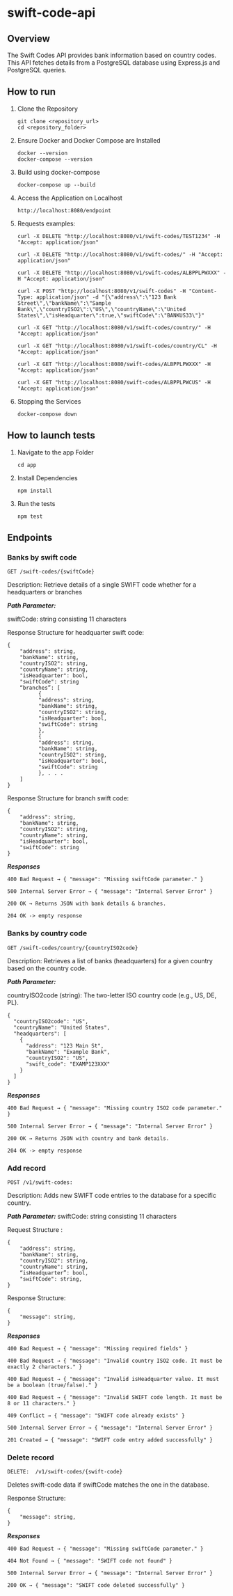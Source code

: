 # swift-code-api

## Overview
The Swift Codes API provides bank information based on country codes. This API fetches details from a PostgreSQL database using Express.js and PostgreSQL queries.

## How to run

1. Clone the Repository
   ```
   git clone <repository_url>
   cd <repository_folder>
   ```
2. Ensure Docker and Docker Compose are Installed
   ```
   docker --version
   docker-compose --version
   ```
3. Build using docker-compose
   ```
   docker-compose up --build
   ```
4. Access the Application on Localhost
   ```
   http://localhost:8080/endpoint
   ```
5. Requests examples:
   
   ```
   curl -X DELETE "http://localhost:8080/v1/swift-codes/TEST1234" -H "Accept: application/json"
   ```
   ```
   curl -X DELETE "http://localhost:8080/v1/swift-codes/" -H "Accept: application/json"
   ```
   ```
   curl -X DELETE "http://localhost:8080/v1/swift-codes/ALBPPLPWXXX" -H "Accept: application/json"
   ```
   ```
   curl -X POST "http://localhost:8080/v1/swift-codes" -H "Content-Type: application/json" -d "{\"address\":\"123 Bank Street\",\"bankName\":\"Sample                  Bank\",\"countryISO2\":\"US\",\"countryName\":\"United States\",\"isHeadquarter\":true,\"swiftCode\":\"BANKUS33\"}"
   ```

   ```
   curl -X GET "http://localhost:8080/v1/swift-codes/country/" -H "Accept: application/json"
   ```
   ```
   curl -X GET "http://localhost:8080/v1/swift-codes/country/CL" -H "Accept: application/json"
   ```
   ```
   curl -X GET "http://localhost:8080/swift-codes/ALBPPLPWXXX" -H "Accept: application/json"
   ```
   ```
   curl -X GET "http://localhost:8080/swift-codes/ALBPPLPWCUS" -H "Accept: application/json"
   ```




   
7. Stopping the Services
   ```
   docker-compose down
   ```
   
## How to launch tests
1. Navigate to the app Folder
   ```
   cd app
   ```
2. Install Dependencies
   ```
   npm install
   ```
3. Run the tests
   ```
   npm test
   ```

## Endpoints

### Banks by swift code

```
GET /swift-codes/{swiftCode}
```
Description: Retrieve details of a single SWIFT code whether for a headquarters or branches  

***Path Parameter:***

swiftCode: string consisting 11 characters

Response Structure for headquarter swift code:
```
{
    "address": string,
    "bankName": string,
    "countryISO2": string,
    "countryName": string,
    "isHeadquarter": bool,
    "swiftCode": string
    “branches”: [
          {
          "address": string,
          "bankName": string,
          "countryISO2": string,
          "isHeadquarter": bool,
          "swiftCode": string
          },
          {
          "address": string,
          "bankName": string,
          "countryISO2": string,
          "isHeadquarter": bool,
          "swiftCode": string
          }, . . .
    ]
}
```



Response Structure for branch swift code: 
```
{
    "address": string,
    "bankName": string,
    "countryISO2": string,
    "countryName": string,
    "isHeadquarter": bool,
    "swiftCode": string
}
```

***Responses***
```
400 Bad Request → { "message": "Missing swiftCode parameter." }
```
```
500 Internal Server Error → { "message": "Internal Server Error" }
```
```
200 OK → Returns JSON with bank details & branches.
```
```
204 OK -> empty response
```


### Banks by country code 

```
GET /swift-codes/country/{countryISO2code}
```
Description: Retrieves a list of banks (headquarters) for a given country based on the country code.

 ***Path Parameter:***

countryISO2code (string): The two-letter ISO country code (e.g., US, DE, PL).


```
{
  "countryISO2code": "US",
  "countryName": "United States",
  "headquarters": [
    {
      "address": "123 Main St",
      "bankName": "Example Bank",
      "countryISO2": "US",
      "swift_code": "EXAMP123XXX"
    }
  ]
}
```
***Responses***
```
400 Bad Request → { "message": "Missing country ISO2 code parameter." }
```
```
500 Internal Server Error → { "message": "Internal Server Error" }
```
```
200 OK → Returns JSON with country and bank details.
```
```
204 OK -> empty response
```
### Add record

```
POST /v1/swift-codes:
```

 Description: Adds new SWIFT code entries to the database for a specific country.


***Path Parameter:***
swiftCode: string consisting 11 characters

Request Structure :

```
{
    "address": string,
    "bankName": string,
    "countryISO2": string,
    "countryName": string,
    “isHeadquarter”: bool,
    "swiftCode": string,
}
```

Response Structure: 

```
{
    "message": string,
}

```

***Responses***

```
400 Bad Request → { "message": "Missing required fields" }
```
```
400 Bad Request → { "message": "Invalid country ISO2 code. It must be exactly 2 characters." }
```
```
400 Bad Request → { "message": "Invalid isHeadquarter value. It must be a boolean (true/false)." }
```
```
400 Bad Request → { "message": "Invalid SWIFT code length. It must be 8 or 11 characters." }
```
```
409 Conflict → { "message": "SWIFT code already exists" }
```
```
500 Internal Server Error → { "message": "Internal Server Error" }
```
```
201 Created → { "message": "SWIFT code entry added successfully" }
```
### Delete record


```
DELETE:  /v1/swift-codes/{swift-code}
```

Deletes swift-code data if swiftCode matches the one in the database.

Response Structure: 

```
{
    "message": string,
}
```
***Responses***

```
400 Bad Request → { "message": "Missing swiftCode parameter." }
```
```
404 Not Found → { "message": "SWIFT code not found" }
```
```
500 Internal Server Error → { "message": "Internal Server Error" }
```
```
200 OK → { "message": "SWIFT code deleted successfully" }
```
